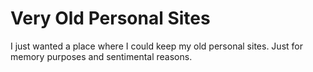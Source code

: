 # Very Old Personal Sites

I just wanted a place where I could keep my old personal sites. Just for memory purposes and sentimental reasons.

